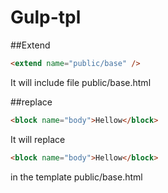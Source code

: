# Gulp-tpl
##Extend
```html
<extend name="public/base" />
```
It will include file public/base.html 

##replace
```html
<block name="body">Hellow</block>
```
It will replace
```html
<block name="body">Hellow</block>
```
in the template public/base.html
